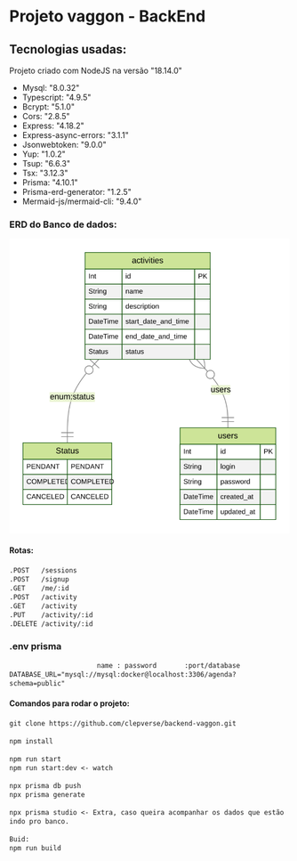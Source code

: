 # Projeto vaggon - BackEnd ##

## Tecnologias usadas: ##

Projeto criado com NodeJS na versão "18.14.0"

* Mysql: "8.0.32"
* Typescript: "4.9.5"
* Bcrypt: "5.1.0"
* Cors: "2.8.5"
* Express: "4.18.2"
* Express-async-errors: "3.1.1"
* Jsonwebtoken: "9.0.0"
* Yup: "1.0.2"
* Tsup: "6.6.3"
* Tsx: "3.12.3"
* Prisma: "4.10.1"
* Prisma-erd-generator: "1.2.5"
* Mermaid-js/mermaid-cli: "9.4.0"

### ERD do Banco de dados: ###
![alt text](prisma/ERD.svg "Title")

#### Rotas: ####
```
.POST   /sessions
.POST   /signup
.GET    /me/:id
.POST   /activity
.GET    /activity
.PUT    /activity/:id
.DELETE /activity/:id
```
### .env prisma ###
````
                      name : password       :port/database
DATABASE_URL="mysql://mysql:docker@localhost:3306/agenda?schema=public"
````
#### Comandos para rodar o projeto: ####

````
git clone https://github.com/clepverse/backend-vaggon.git

npm install

npm run start
npm run start:dev <- watch

npx prisma db push
npx prisma generate

npx prisma studio <- Extra, caso queira acompanhar os dados que estão indo pro banco.

Buid:
npm run build
````
